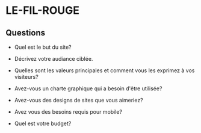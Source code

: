 # LE-FIL-ROUGE

## Questions

* Quel est le but du site?

* Décrivez votre audiance ciblée.

* Quelles sont les valeurs principales et comment vous les exprimez à vos visiteurs?

* Avez-vous un charte graphique qui a besoin d'être utilisée?

* Avez-vous des designs de sites que vous aimeriez? 

* Avez vous des besoins requis pour mobile?

* Quel est votre budget?
